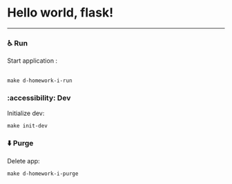 # Hello world, flask!
___

### :wheelchair: Run
Start application :<br><br>

````shell
make d-homework-i-run
````
### :accessibility: Dev
Initialize dev:
```shell
make init-dev
```
### :arrow_down: Purge
Delete app:
```shell
make d-homework-i-purge
```